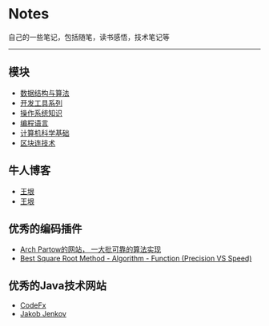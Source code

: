 ﻿# Notes
自己的一些笔记，包括随笔，读书感悟，技术笔记等
***

## 模块
- [数据结构与算法](./数结构与算法)
- [开发工具系列](./开发工具系列)
- [操作系统知识](./操作系统知识)
- [编程语言](./编程语言)
- [计算机科学基础](./计算机科学基础)
- [区块连技术](./区块连技术)


## 牛人博客
 - [王垠](http://www.cnblogs.com/skyseraph/archive/2010/10/30/1865280.html)
 - [王垠](http://skyseraph.com/archives/)


## 优秀的编码插件
- [Arch Partow的网站， 一大批可靠的算法实现](http://www.partow.net/index.html)
- [Best Square Root Method - Algorithm - Function (Precision VS Speed)](https://www.codeproject.com/Articles/69941/Best-Square-Root-Method-Algorithm-Function-Precisi#_articleTop)


## 优秀的Java技术网站

- [CodeFx](https://blog.codefx.org/)
- [Jakob Jenkov](http://tutorials.jenkov.com/)